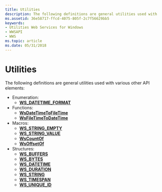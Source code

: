 ```yaml
---
title: Utilities
description: The following definitions are general utilities used with various other API elements Enumeration WS\_DATETIME\_FORMATFunctions WsDateTimeToFileTime WsFileTimeToDateTimeMacros WS\_STRING\_EMPTY WS\_STRING\_VALUE WsCountOf WsOffsetOfStructures WS\_BUFFERS WS\_BYTES WS\_DATETIME WS\_DURATION WS\_STRING WS\_TIMESPAN WS\_UNIQUE\_ID.
ms.assetid: 36e58717-ffcd-4075-805f-2c7f56629bb5
keywords:
- Utilities Web Services for Windows
- WWSAPI
- WWS
ms.topic: article
ms.date: 05/31/2018
---
```


# Utilities

The following definitions are general utilities used with various other API elements:

-   Enumeration:
    -   [**WS\_DATETIME\_FORMAT**](/windows/desktop/api/WebServices/ne-webservices-ws_datetime_format)
-   Functions:
    -   [**WsDateTimeToFileTime**](/windows/desktop/api/WebServices/nf-webservices-wsdatetimetofiletime)
    -   [**WsFileTimeToDateTime**](/windows/desktop/api/WebServices/nf-webservices-wsfiletimetodatetime)
-   Macros:
    -   [**WS\_STRING\_EMPTY**](https://msdn.microsoft.com/library/Dd323449(v=VS.85).aspx)
    -   [**WS\_STRING\_VALUE**](/windows/desktop/api/WebServices/nf-webservices-ws_string_value)
    -   [**WsCountOf**](/windows/desktop/api/WebServices/nf-webservices-wscountof)
    -   [**WsOffsetOf**](/windows/desktop/api/WebServices/nf-webservices-wsoffsetof)
-   Structures:
    -   [**WS\_BUFFERS**](/windows/desktop/api/WebServices/ns-webservices-ws_buffers)
    -   [**WS\_BYTES**](/windows/desktop/api/WebServices/ns-webservices-ws_bytes)
    -   [**WS\_DATETIME**](/windows/desktop/api/WebServices/ns-webservices-ws_datetime)
    -   [**WS\_DURATION**](/windows/desktop/api/WebServices/ns-webservices-ws_duration)
    -   [**WS\_STRING**](/windows/desktop/api/WebServices/ns-webservices-ws_string)
    -   [**WS\_TIMESPAN**](/windows/desktop/api/WebServices/ns-webservices-ws_timespan)
    -   [**WS\_UNIQUE\_ID**](/windows/desktop/api/WebServices/ns-webservices-ws_unique_id)

 

 




